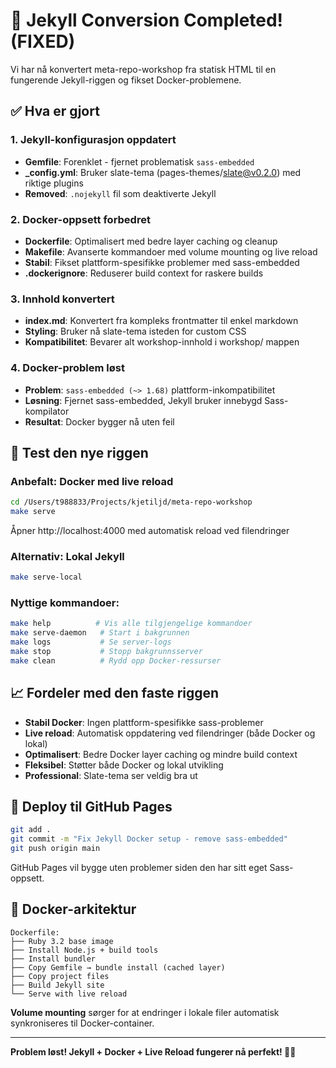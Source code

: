 # 🎉 Jekyll Conversion Completed! (FIXED)

Vi har nå konvertert meta-repo-workshop fra statisk HTML til en fungerende Jekyll-riggen og fikset Docker-problemene.

## ✅ Hva er gjort

### 1. Jekyll-konfigurasjon oppdatert
- **Gemfile**: Forenklet - fjernet problematisk `sass-embedded`
- **_config.yml**: Bruker slate-tema (pages-themes/slate@v0.2.0) med riktige plugins
- **Removed**: `.nojekyll` fil som deaktiverte Jekyll

### 2. Docker-oppsett forbedret  
- **Dockerfile**: Optimalisert med bedre layer caching og cleanup
- **Makefile**: Avanserte kommandoer med volume mounting og live reload
- **Stabil**: Fikset plattform-spesifikke problemer med sass-embedded
- **.dockerignore**: Reduserer build context for raskere builds

### 3. Innhold konvertert
- **index.md**: Konvertert fra kompleks frontmatter til enkel markdown
- **Styling**: Bruker nå slate-tema isteden for custom CSS
- **Kompatibilitet**: Bevarer alt workshop-innhold i workshop/ mappen

### 4. Docker-problem løst
- **Problem**: `sass-embedded (~> 1.68)` plattform-inkompatibilitet 
- **Løsning**: Fjernet sass-embedded, Jekyll bruker innebygd Sass-kompilator
- **Resultat**: Docker bygger nå uten feil

## 🚀 Test den nye riggen

### Anbefalt: Docker med live reload
```bash
cd /Users/t988833/Projects/kjetiljd/meta-repo-workshop
make serve
```
Åpner http://localhost:4000 med automatisk reload ved filendringer

### Alternativ: Lokal Jekyll
```bash
make serve-local
```

### Nyttige kommandoer:
```bash
make help          # Vis alle tilgjengelige kommandoer
make serve-daemon   # Start i bakgrunnen  
make logs           # Se server-logs
make stop           # Stopp bakgrunnsserver
make clean          # Rydd opp Docker-ressurser
```

## 📈 Fordeler med den faste riggen

- **Stabil Docker**: Ingen plattform-spesifikke sass-problemer
- **Live reload**: Automatisk oppdatering ved filendringer (både Docker og lokal)
- **Optimalisert**: Bedre Docker layer caching og mindre build context
- **Fleksibel**: Støtter både Docker og lokal utvikling
- **Professional**: Slate-tema ser veldig bra ut

## 🎯 Deploy til GitHub Pages

```bash
git add .
git commit -m "Fix Jekyll Docker setup - remove sass-embedded"
git push origin main
```

GitHub Pages vil bygge uten problemer siden den har sitt eget Sass-oppsett.

## 🐳 Docker-arkitektur

```
Dockerfile:
├── Ruby 3.2 base image
├── Install Node.js + build tools
├── Install bundler
├── Copy Gemfile → bundle install (cached layer)
├── Copy project files
├── Build Jekyll site
└── Serve with live reload
```

**Volume mounting** sørger for at endringer i lokale filer automatisk synkroniseres til Docker-container.

---

**Problem løst! Jekyll + Docker + Live Reload fungerer nå perfekt! 🐳✨**
